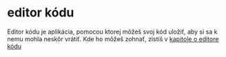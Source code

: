 # editor kódu

Editor kódu je aplikácia, pomocou ktorej môžeš svoj kód uložiť, aby si sa k nemu mohla neskôr vrátiť. Kde ho môžeš zohnať, zistíš v [kapitole o editore kódu](./code_editor/README.md)